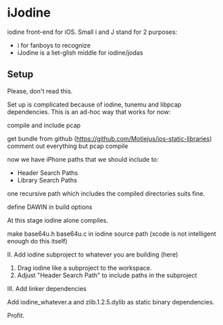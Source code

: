 iJodine
=======

iodine front-end for iOS. Small i and J stand for 2 purposes:

* i for fanboys to recognize
* iJodine is a liet-glish middle for iodine/jodas

Setup
-----

Please, don't read this.

Set up is complicated because of iodine, tunemu and libpcap dependencies. This
is an ad-hoc way that works for now:

compile and include pcap

get bundle from github (https://github.com/Motiejus/ios-static-libraries)
comment out everything but pcap
compile

now we have iPhone paths that we should include to:

* Header Search Paths
* Library Search Paths

one recursive path which includes the compiled directories suits fine.

define DAWIN in build options

At this stage iodine alone compiles.

make base64u.h base64u.c in iodine source path (xcode is not intelligent enough
do this itself)

II. Add iodine subproject to whatever you are building (here)

1. Drag iodine like a subproject to the workspace.
2. Adjust "Header Search Path" to include paths in the subproject

III. Add linker dependencies

Add iodine\_whatever.a and zlib.1.2.5.dylib as static binary dependencies.

Profit.
